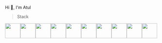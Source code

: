 Hi 👋, I'm Atul

<!-- <h1>Stack</h1>
<ul>
<li>Next.js</li>
<li>TypeScript</li>
<li>Reactjs</li>
<li>React Native</li>
<li>Redux toolkit</li>
<li>Nodejs</li>
<li>Firebase</li>
<li>MongoDB</li>
<li>GraphQL</li>
<li>TailwindCSS</li>
<li>rxjs</li>
</ul>  -->
 

> Stack

<div style="display:flex;">
<img style="width:50px;" src="https://cdn.jsdelivr.net/gh/devicons/devicon/icons/graphql/graphql-plain.svg" />
<img style="width:50px;" src="https://cdn.jsdelivr.net/gh/devicons/devicon/icons/nestjs/nestjs-plain-wordmark.svg" />
<img style="width:50px;" src="https://cdn.jsdelivr.net/gh/devicons/devicon/icons/redux/redux-original.svg" />
<img style="width:50px;" src="https://cdn.jsdelivr.net/gh/devicons/devicon/icons/typescript/typescript-original.svg" />
<img style="width:50px;" src="https://cdn.jsdelivr.net/gh/devicons/devicon/icons/firebase/firebase-plain-wordmark.svg" />
<img style="width:50px;" src="https://cdn.jsdelivr.net/gh/devicons/devicon/icons/nodejs/nodejs-original.svg" />
<img style="width:50px;" src="https://cdn.jsdelivr.net/gh/devicons/devicon/icons/nextjs/nextjs-original-wordmark.svg" />
<img style="width:50px;" src="https://cdn.jsdelivr.net/gh/devicons/devicon/icons/mongodb/mongodb-original-wordmark.svg" />
<img style="width:50px;" src="https://cdn.jsdelivr.net/gh/devicons/devicon/icons/html5/html5-original.svg" />
<img style="width:50px;" src="https://cdn.jsdelivr.net/gh/devicons/devicon/icons/css3/css3-original.svg" />
</div>

<!--  <div style="display:flex;">
<a href="https://medium.com/@atul15r"><img src="https://cdn.freebiesupply.com/images/large/2x/medium-icon-white-on-black.png" width="45px" height="33px"/>
 </div> -->


